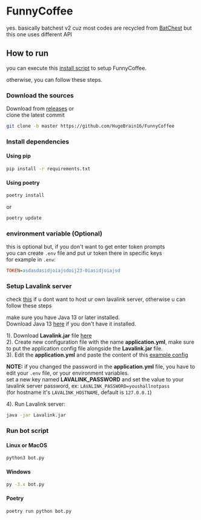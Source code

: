 # FunnyCoffee

yes.
basically batchest v2 cuz most codes are recycled from [BatChest](https://github.com/HugeBrain16/BatChest) but this one uses different API

## How to run

you can execute this [install script](https://raw.githubusercontent.com/HugeBrain16/FunnyCoffee/scripts/install.sh) to setup FunnyCoffee.

otherwise, you can follow these steps.

### Download the sources

Download from [releases](https://github.com/HugeBrain16/FunnyCoffee/releases) or  
clone the latest commit

```sh
git clone -b master https://github.com/HugeBrain16/FunnyCoffee
```

### Install dependencies

#### Using pip

```sh
pip install -r requirements.txt
```

#### Using poetry

```sh
poetry install
```

or

```sh
poetry update
```

### environment variable (Optional)

this is optional but, if you don't want to get enter token prompts  
you can create `.env` file and put ur token there in specific keys  
for example in `.env`:

```ini
TOKEN=asdasdasidjoiajsdoij23-0iasidjoiajsd
```

### Setup Lavalink server

check [this](https://lavalink.darrennathanael.com/) if u dont want to host ur own lavalink server, otherwise u can follow these steps

make sure you have Java 13 or later installed.  
Download Java 13 [here](https://adoptopenjdk.net/releases.html?variant=openjdk13&jvmVariant=hotspot) if you don't have it installed.

1). Download **Lavalink.jar** file [here](https://github.com/freyacodes/Lavalink/releases/latest)  
2). Create new configuration file with the name **application.yml**, make sure to put the application config file alongside the **Lavalink.jar** file.  
3). Edit the **application.yml** and paste the content of this [example config](https://github.com/freyacodes/Lavalink/blob/master/LavalinkServer/application.yml.example)

**NOTE:** if you changed the password in the **application.yml** file, you have to edit your `.env` file, or your environment variables.  
set a new key named **LAVALINK_PASSWORD** and set the value to your lavalink server password, ex: `LAVALINK_PASSWORD=youshallnotpass`  
(for hostname it's `LAVALINK_HOSTNAME`, default is `127.0.0.1`)

4). Run Lavalink server:

```sh
java -jar Lavalink.jar
```

### Run bot script

#### Linux or MacOS

```sh
python3 bot.py
```

#### Windows

```sh
py -3.x bot.py
```

#### Poetry

```sh
poetry run python bot.py
```

